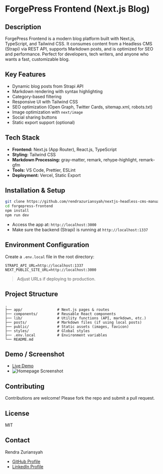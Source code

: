 # ForgePress Frontend (Next.js Blog)

## Description

ForgePress Frontend is a modern blog platform built with Next.js, TypeScript, and Tailwind CSS. It consumes content from a Headless CMS (Strapi) via REST API, supports Markdown posts, and is optimized for SEO and performance. Perfect for developers, tech writers, and anyone who wants a fast, customizable blog.

## Key Features

- Dynamic blog posts from Strapi API
- Markdown rendering with syntax highlighting
- Category-based filtering
- Responsive UI with Tailwind CSS
- SEO optimization (Open Graph, Twitter Cards, sitemap.xml, robots.txt)
- Image optimization with `next/image`
- Social sharing buttons
- Static export support (optional)

## Tech Stack

- **Frontend:** Next.js (App Router), React.js, TypeScript
- **Styling:** Tailwind CSS
- **Markdown Processing:** gray-matter, remark, rehype-highlight, remark-gfm
- **Tools:** VS Code, Prettier, ESLint
- **Deployment:** Vercel, Static Export

## Installation & Setup

```bash
git clone https://github.com/rendrazuriansyah/nextjs-headless-cms-manual.git
cd forgepress-frontend
npm install
npm run dev
```

- Access the app at: `http://localhost:3000`
- Make sure the backend (Strapi) is running at `http://localhost:1337`

## Environment Configuration

Create a `.env.local` file in the root directory:

```
STRAPI_API_URL=http://localhost:1337
NEXT_PUBLIC_SITE_URL=http://localhost:3000
```

> Adjust URLs if deploying to production.

## Project Structure

```
.
├── app/                # Next.js pages & routes
├── components/         # Reusable React components
├── lib/                # Utility functions (API, markdown, etc.)
├── posts/              # Markdown files (if using local posts)
├── public/             # Static assets (images, favicon)
├── styles/             # Global styles
├── .env.local          # Environment variables
└── README.md
```

## Demo / Screenshot

- [Live Demo](https://github.com/rendrazuriansyah/nextjs-headless-cms-manual)
- ![Homepage Screenshot](https://raw.githubusercontent.com/rendrazuriansyah/nextjs-headless-cms-manual/main/public/og-image.jpg)

## Contributing

Contributions are welcome! Please fork the repo and submit a pull request.

## License

MIT

## Contact

Rendra Zuriansyah

- [GitHub Profile](https://github.com/rendrazuriansyah/)
- [LinkedIn Profile](https://www.linkedin.com/in/abdullahrendrazuriansyah/)

